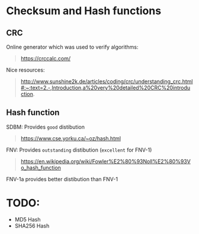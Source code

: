 # Checksum and Hash functions

## CRC
Online generator which was used to verify algorithms:
>	https://crccalc.com/

Nice resources:
>	http://www.sunshine2k.de/articles/coding/crc/understanding_crc.html#:~:text=2.-,Introduction,a%20very%20detailed%20CRC%20introduction.

## Hash function
SDBM:
Provides `good` distibution
>	https://www.cse.yorku.ca/~oz/hash.html


FNV:
Provides `outstanding` distibution (`excellent` for FNV-1)
>	https://en.wikipedia.org/wiki/Fowler%E2%80%93Noll%E2%80%93Vo_hash_function

FNV-1a provides better distibution than FNV-1

# TODO:
-	MD5 Hash
-	SHA256 Hash

